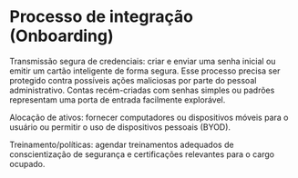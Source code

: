 # Processo de integração (Onboarding)

Transmissão segura de credenciais: criar e enviar uma senha inicial ou emitir um cartão inteligente de forma segura. Esse processo precisa ser protegido contra possíveis ações maliciosas por parte do pessoal administrativo. Contas recém-criadas com senhas simples ou padrões representam uma porta de entrada facilmente explorável.

Alocação de ativos: fornecer computadores ou dispositivos móveis para o usuário ou permitir o uso de dispositivos pessoais (BYOD).

Treinamento/políticas: agendar treinamentos adequados de conscientização de segurança e certificações relevantes para o cargo ocupado.